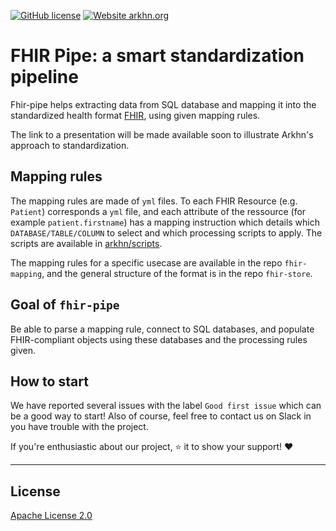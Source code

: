 [![GitHub license](https://img.shields.io/github/license/arkhn/fhir-pipe.svg)](https://github.com/arkhn/fhir-pipe/blob/master/LICENSE)
[![Website arkhn.org](https://img.shields.io/website-up-down-green-red/https/arkhn.org.svg)](http://arkhn.org/)


# FHIR Pipe: a smart standardization pipeline

Fhir-pipe helps extracting data from SQL database and mapping it into the standardized health format [FHIR](https://www.hl7.org/fhir/), using given mapping rules.

The link to a presentation will be made available soon to illustrate Arkhn's approach to standardization.

## Mapping rules

The mapping rules are made of `yml` files. To each FHIR Resource (e.g. `Patient`) corresponds a `yml` file, and each attribute of the ressource (for example `patient.firstname`) has a mapping instruction which details which `DATABASE/TABLE/COLUMN` to select and which processing scripts to apply. The scripts are available in [arkhn/scripts](https://github.com/arkhn/fhir-pipe/tree/master/arkhn/scripts).

The mapping rules for a specific usecase are available in the repo `fhir-mapping`, and the general structure of the format is in the repo `fhir-store`.

## Goal of `fhir-pipe`

Be able to parse a mapping rule, connect to SQL databases, and populate FHIR-compliant objects using these databases and the processing rules given.

## How to start

We have reported several issues with the label `Good first issue` which can be a good way to start! Also of course, feel free to contact us on Slack in you have trouble with the project.

If you're enthusiastic about our project, :star: it to show your support! :heart:

* * *

## License

[Apache License 2.0](https://github.com/OpenMined/PySyft/blob/master/LICENSE)

